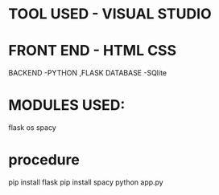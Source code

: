 # TOOL USED - VISUAL STUDIO 

# FRONT END - HTML CSS

BACKEND -PYTHON ,FLASK
DATABASE -SQlite

# MODULES USED:
flask
os
spacy

# procedure

pip install flask
pip install spacy
python app.py
